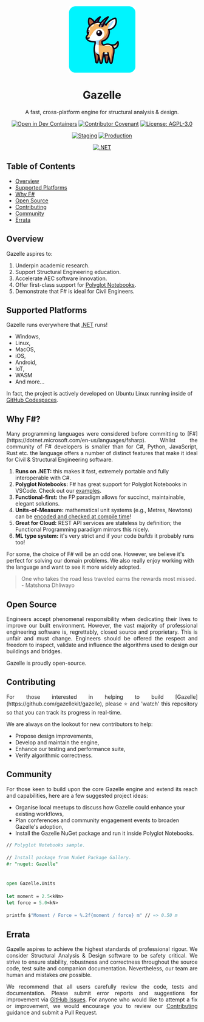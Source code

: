 <div align="center">
  <img src="assets/images/gazelle-250x250-rounded.png" height="175px" width="175px" />
  <h1>Gazelle</h1>
  <p>A fast, cross-platform engine for structural analysis & design.</p>

  [![Open in Dev Containers](https://img.shields.io/static/v1?label=Dev%20Containers&message=Open&color=blue&logo=visualstudiocode)](https://vscode.dev/redirect?url=vscode://ms-vscode-remote.remote-containers/cloneInVolume?url=https://github.com/gazellekit/gazelle)
  [![Contributor Covenant](https://img.shields.io/badge/Contributor%20Covenant-2.0-4baaaa.svg)](https://github.com/gazellekit/gazelle/blob/main/CODE_OF_CONDUCT.md)
  [![License: AGPL-3.0](https://img.shields.io/badge/License-AGPL--3.0-00add8)](https://choosealicense.com/licenses/agpl-3.0/)
  
  [![Staging](https://github.com/gazellekit/gazelle/actions/workflows/staging.yml/badge.svg)](https://github.com/gazellekit/gazelle/actions/workflows/staging.yml)
  [![Production](https://github.com/gazellekit/gazelle/actions/workflows/production.yml/badge.svg)](https://github.com/gazellekit/gazelle/actions/workflows/production.yml)
  
  [![.NET](https://img.shields.io/badge/.NET-8.0-8a2be2)](https://dotnet.microsoft.com)
</div>

## Table of Contents

- [Overview](#overview)
- [Supported Platforms](#supported-platforms)
- [Why F#](#why-f)
- [Open Source](#open-source)
- [Contributing](#contributing)
- [Community](#community)
- [Errata](#errata)

## Overview

Gazelle aspires to: 

1. Underpin academic research.
2. Support Structural Engineering education.
3. Accelerate AEC software innovation.
4. Offer first-class support for [Polyglot Notebooks](https://marketplace.visualstudio.com/items?itemName=ms-dotnettools.dotnet-interactive-vscode).
5. Demonstrate that F# is ideal for Civil Engineers.

## Supported Platforms

Gazelle runs everywhere that [.NET](https://dotnet.microsoft.com/en-us/learn/dotnet/what-is-dotnet) runs!

- Windows, 
- Linux, 
- MacOS, 
- iOS, 
- Android, 
- IoT, 
- WASM
- And more...

In fact, the project is actively developed on Ubuntu Linux running inside of [GitHub Codespaces](https://github.com/features/codespaces).

## Why F#?

<p align="justify">
  Many programming languages were considered before committing to [F#](https://dotnet.microsoft.com/en-us/languages/fsharp). Whilst the community of F# developers is smaller than for C#, Python, JavaScript, Rust etc. the language offers a number of distinct features that make it ideal for Civil & Structural Engineering software.
</p>

1. **Runs on .NET:** this makes it fast, extremely portable and fully interoperable with C#.
2. **Polyglot Notebooks:** F# has great support for Polyglot Notebooks in VSCode. Check out our [examples](./examples/). 
3. **Functional-first:** the FP paradigm allows for succinct, maintainable, elegant solutions.
4. **Units-of-Measure:** mathematical unit systems (e.g., Metres, Newtons) can be [encoded and checked at compile time](https://learn.microsoft.com/en-us/dotnet/fsharp/language-reference/units-of-measure)!
5. **Great for Cloud:** REST API services are stateless by definition; the Functional Programming paradigm mirrors this nicely.
6. **ML type system:** it's very strict and if your code *builds* it probably runs too!

For some, the choice of F# will be an odd one. However, we believe it's perfect for solving our domain problems. We also really enjoy working with the language and want to see it more widely adopted.

> One who takes the road less traveled earns the rewards most missed. - Matshona Dhliwayo

## Open Source

<p align="justify">
  Engineers accept phenomenal responsibility when dedicating their lives to improve our built environment. However, the vast majority of professional engineering software is, regrettably, closed source and proprietary. This is unfair and must change. Engineers should be offered the respect and freedom to inspect, validate and influence the algorithms used to design our buildings and bridges. 
</p>

<p align="justify">
  Gazelle is proudly open-source.
</p>

## Contributing

<p align="justify">
  For those interested in helping to build [Gazelle](https://github.com/gazellekit/gazelle), please ⭐️ and 'watch' this repository so that you can track its progress in real-time.
</p>

<p align="justify">
  We are always on the lookout for new contributors to help: 
</p>

- Propose design improvements,
- Develop and maintain the engine, 
- Enhance our testing and performance suite,
- Verify algorithmic correctness.

## Community

<p align="justify">
  For those keen to build upon the core Gazelle engine and extend its reach and capabilities, here are a few suggested project ideas: 
</p>

- Organise local meetups to discuss how Gazelle could enhance your existing workflows,
- Plan conferences and community engagement events to broaden Gazelle's adoption,
- Install the Gazelle NuGet package and run it inside Polyglot Notebooks.

```fsharp
// Polyglot Notebooks sample.

// Install package from NuGet Package Gallery.
#r "nuget: Gazelle" 


open Gazelle.Units

let moment = 2.5<kNm>
let force = 5.0<kN>

printfn $"Moment / Force = %.2f{moment / force} m" // => 0.50 m
```

## Errata

<p align="justify">
  Gazelle aspires to achieve the highest standards of professional rigour. We consider Structural Analysis & Design software to be safety critical. We strive to ensure stability, robustness and correctness throughout the source code, test suite and companion documentation. Nevertheless, our team are human and mistakes <em>are</em> possible. 
</p>

<p align="justify">
  We recommend that all users carefully review the code, tests and documentation. Please submit error reports and suggestions for improvement via <a href="https://github.com/gazellekit/gazelle/issues" target="_blank">GitHub Issues</a>. For anyone who would like to attempt a fix or improvement, we would encourage you to review our <a href="#contributing">Contributing</a> guidance and submit a Pull Request.
</p>
